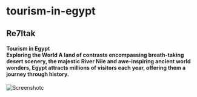 # tourism-in-egypt
## Re7ltak 
#### Tourism in Egypt<br/> Exploring the World A land of contrasts encompassing breath-taking desert scenery, the majestic River Nile and awe-inspiring ancient world wonders, Egypt attracts millions of visitors each year, offering them a journey through history.
![Screenshotc](https://github.com/reemhaitham12/tourism-in-egypt/assets/91148935/00a2e653-369b-4c97-badd-5343e2dd68c1)
